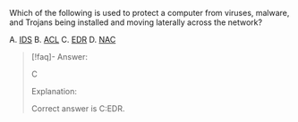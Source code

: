 
Which of the following is used to protect a computer from viruses, malware, and Trojans being installed and moving laterally across the network? 

A. [IDS](../../Glossary/IDS.md) 
B. [ACL](../../Glossary/ACL.md) 
C. [EDR](../../Glossary/EDR.md) 
D. [NAC](../../Glossary/NAC.md)

> [!faq]- Answer: 
> 
> C 
> 
> Explanation: 
> 
> Correct answer is C:EDR.


